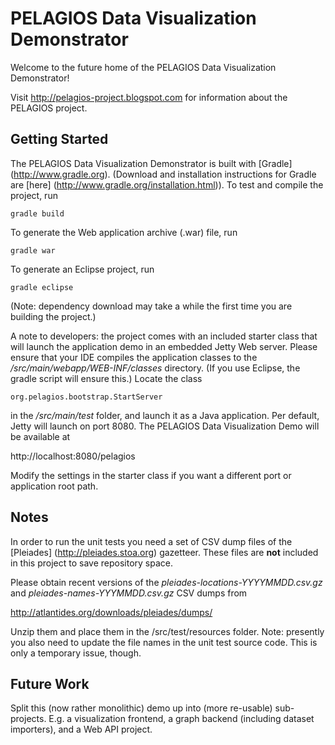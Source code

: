 # PELAGIOS Data Visualization Demonstrator

Welcome to the future home of the PELAGIOS Data Visualization Demonstrator!

Visit http://pelagios-project.blogspot.com for information about the
PELAGIOS project. 

## Getting Started

The PELAGIOS Data Visualization Demonstrator is built with [Gradle]
(http://www.gradle.org). (Download and installation instructions for
Gradle are [here] (http://www.gradle.org/installation.html)). To test
and compile the project, run

``gradle build``

To generate the Web application archive (.war) file, run

``gradle war``

To generate an Eclipse project, run

``gradle eclipse``

(Note: dependency download may take a while the first time you
are building the project.)

A note to developers: the project comes with an included starter class that 
will launch the application demo in an embedded Jetty Web server. Please 
ensure that your IDE compiles the application classes to the 
*/src/main/webapp/WEB-INF/classes* directory. (If you use Eclipse, the
gradle script will ensure this.) Locate the class

``org.pelagios.bootstrap.StartServer``

in the */src/main/test* folder, and launch it as a Java application. Per
default, Jetty will launch on port 8080. The PELAGIOS Data Visualization
Demo will be available at

http://localhost:8080/pelagios

Modify the settings in the starter class if you want a different port
or application root path.

## Notes

In order to run the unit tests you need a set of CSV dump files
of the [Pleiades] (http://pleiades.stoa.org) gazetteer. These files
are __not__ included in this project to save repository space. 

Please obtain recent versions of the *pleiades-locations-YYYYMMDD.csv.gz*
and *pleiades-names-YYYMMDD.csv.gz* CSV dumps from 

http://atlantides.org/downloads/pleiades/dumps/

Unzip them and place them in the /src/test/resources folder. Note: presently
you also need to update the file names in the unit test source code. This
is only a temporary issue, though.

## Future Work

Split this (now rather monolithic) demo up into (more re-usable) sub-projects.
E.g. a visualization frontend, a graph backend (including dataset importers),
and a Web API project.